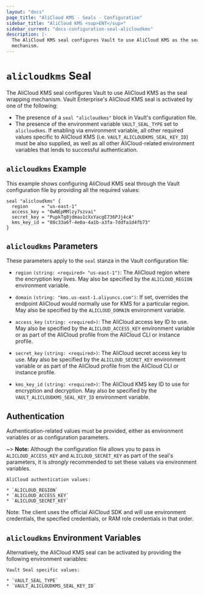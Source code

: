 ```yaml
---
layout: "docs"
page_title: "AliCloud KMS - Seals - Configuration"
sidebar_title: "AliCloud KMS <sup>ENT</sup>"
sidebar_current: "docs-configuration-seal-alicloudkms"
description: |-
  The AliCloud KMS seal configures Vault to use AliCloud KMS as the seal wrapping
  mechanism.
---
```


# `alicloudkms` Seal

The AliCloud KMS seal configures Vault to use AliCloud KMS as the seal wrapping mechanism.
Vault Enterprise's AliCloud KMS seal is activated by one of the following:

* The presence of a `seal "alicloudkms"` block in Vault's configuration file.
* The presence of the environment variable `VAULT_SEAL_TYPE` set to `alicloudkms`. If
  enabling via environment variable, all other required values specific to AliCloud
  KMS (i.e. `VAULT_ALICLOUDKMS_SEAL_KEY_ID`) must be also supplied, as well as all
  other AliCloud-related environment variables that lends to successful
  authentication.

## `alicloudkms` Example

This example shows configuring AliCloud KMS seal through the Vault configuration file
by providing all the required values:

```hcl
seal "alicloudkms" {
  region     = "us-east-1"
  access_key = "0wNEpMMlzy7szvai"
  secret_key = "PupkTg8jdmau1cXxYacgE736PJj4cA"
  kms_key_id = "08c33a6f-4e0a-4a1b-a3fa-7ddfa1d4fb73"
}
```

## `alicloudkms` Parameters

These parameters apply to the `seal` stanza in the Vault configuration file:

* `region` `(string: <required> "us-east-1")`: The AliCloud region where the encryption key
  lives. May also be specified by the `ALICLOUD_REGION`
  environment variable.

* `domain` `(string: "kms.us-east-1.aliyuncs.com")`: If set, overrides the endpoint
  AliCloud would normally use for KMS for a particular region. May also be specified
  by the `ALICLOUD_DOMAIN` environment variable.

* `access_key` `(string: <required>)`: The AliCloud access key ID to use. May also be
  specified by the `ALICLOUD_ACCESS_KEY` environment variable or as part of the
  AliCloud profile from the AliCloud CLI or instance profile.

* `secret_key` `(string: <required>)`: The AliCloud secret access key to use. May
  also be specified by the `ALICLOUD_SECRET_KEY` environment variable or as
  part of the AliCloud profile from the AliCloud CLI or instance profile.

* `kms_key_id` `(string: <required>)`: The AliCloud KMS key ID to use for encryption
  and decryption. May also be specified by the `VAULT_ALICLOUDKMS_SEAL_KEY_ID`
  environment variable.

## Authentication

Authentication-related values must be provided, either as environment
variables or as configuration parameters.

~> **Note:** Although the configuration file allows you to pass in
`ALICLOUD_ACCESS_KEY` and `ALICLOUD_SECRET_KEY` as part of the seal's parameters, it
is _strongly_ recommended to set these values via environment variables.

```text
AliCloud authentication values:

* `ALICLOUD_REGION`
* `ALICLOUD_ACCESS_KEY`
* `ALICLOUD_SECRET_KEY`
```

Note: The client uses the official AliCloud SDK and will use environment credentials,
the specified credentials, or RAM role credentials in that order.

## `alicloudkms` Environment Variables

Alternatively, the AliCloud KMS seal can be activated by providing the following
environment variables:

```text
Vault Seal specific values:

* `VAULT_SEAL_TYPE`
* `VAULT_ALICLOUDKMS_SEAL_KEY_ID`
```
